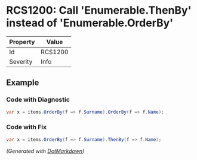 # RCS1200: Call 'Enumerable\.ThenBy' instead of 'Enumerable\.OrderBy'

| Property | Value   |
| -------- | ------- |
| Id       | RCS1200 |
| Severity | Info    |

## Example

### Code with Diagnostic

```csharp
var x = items.OrderBy(f => f.Surname).OrderBy(f => f.Name);
```

### Code with Fix

```csharp
var x = items.OrderBy(f => f.Surname).ThenBy(f => f.Name);
```


*\(Generated with [DotMarkdown](http://github.com/JosefPihrt/DotMarkdown)\)*